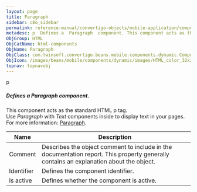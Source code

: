 ```yaml
---
layout: page
title: Paragraph
sidebar: c8o_sidebar
permalink: reference-manual/convertigo-objects/mobile-application/components/html-components/paragraph/
metadesc: p  Defines a  Paragraph  component. This component acts as the standard HTML p tag. Use  Paragraph  with  Text  components inside to display text in y
ObjGroup: HTML
ObjCatName: html-components
ObjName: Paragraph
ObjClass: com.twinsoft.convertigo.beans.mobile.components.dynamic.ComponentManager$1
ObjIcon: /images/beans/mobile/components/dynamic/images/HTML_color_32x32.png
topnav: topnavobj
---
```

p<br/>

##### Defines a <i>Paragraph</i> component.<br/>
This component acts as the standard HTML p tag.<br/>
Use <i>Paragraph</i> with <i>Text</i> components inside to display text in your pages.<br/>
 For more information: <a href='https://www.w3schools.com/tags/tag_p.asp' target='_blank'>Paragraph</a>.

Name | Description 
--- | ---
Comment | Describes the object comment to include in the documentation report.  This property generally contains an explanation about the object. 
Identifier | Defines the component identifier.  
Is active | Defines whether the component is active. 

